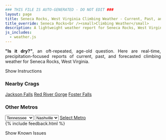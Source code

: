 ```yaml
---
### THIS FILE IS AUTO-GENERATED - DO NOT EDIT ###
layout: page
title: Seneca Rocks, West Virginia Climbing Weather - Current, Past, and Forecasted Report
title_override: Seneca Rocks<br /><small>Climbing Weather</small>
description: A lightweight weather report for Seneca Rocks, West Virginia. Optimized for slow internet connections.
js_includes:
  - weather.js
---
```


<section class="measure center lh-copy f5-ns f6 ph2 mv4" style="text-align: justify;">
<strong>"Is it dry?"</strong>, an oft-repeated, age-old question. Here are real-time,
precipitation-focused reports of current, past, and forecasted climbing weather for Seneca Rocks, West Virginia.
</section>

<p id="settings-toggle" class="mw5 b center tc hover-light-red black-70 pointer">Show Instructions</p>
<section id="settings" class="overflow-hidden" style="display:none;">
    <div class="mv2 ph2 center">
        <div class="fn f6 tc pv2">
            <p class="measure lh-copy center"><strong>Show/hide hourly forecasts</strong> by clicking the desired day.</p>
            <hr class="mw5 p0 mv2 o-60 b0 bt b--light-red light-red bg-light-red">
            <p class="measure lh-copy center"><strong>Current and Past conditions</strong> are measured by the nearest weather station. <strong>Forecast conditions</strong> are calculated and polled separately.</p>
            <hr class="mw5 p0 mv2 o-60 b0 bt b--light-red light-red bg-light-red">
            <p class="measure lh-copy center"><strong>Having issues?</strong> Try <a id="clear-cache" class="no-underline relative fancy-link light-red hover-light-red" href="#">clearing the local cache</a>.</p>
            <hr class="mw5 p0 mv2 o-60 b0 bt b--light-red light-red bg-light-red">
            <p class="measure lh-copy center">Weather data sourced from <a class="no-underline fancy-link relative light-red" target="_blank" href="https://www.weather.gov/documentation/services-web-api">weather.gov</a>.</p>
        </div>
    </div>
</section>
<section id="weather" data-crag="seneca-rocks-west-virginia" class="mv4-ns mv3 ph2 center"></section>
<section id="nearby" class="tc lh-copy">
  <h3>Nearby Crags</h3>
<a class="nowrap no-underline fancy-link relative light-red mh3" href="/crags/jackson-falls-illinois-weather.html">Jackson Falls</a>
<a class="nowrap no-underline fancy-link relative light-red mh3" href="/crags/red-river-gorge-kentucky-weather.html">Red River Gorge</a>
<a class="nowrap no-underline fancy-link relative light-red mh3" href="/crags/foster-falls-tennessee-weather.html">Foster Falls</a>
</section>
<section id="nearby" class="tc lh-copy">
  <h3>Other Metros</h3>
  <select class="ma1 bg-near-white pa2" id="stateSel">
    <option value="Texas">Texas</option>
    <option value="Washington">Washington</option>
    <option value="Colorado">Colorado</option>
    <option value="Tennessee" selected>Tennessee</option>
    <option value="Utah">Utah</option>
    <option value="California">California</option>
  </select>
  <select class="ma1 bg-near-white pa2" id="citySel">
    <option value="Nashville" selected>Nashville</option>
  </select>
  <a id="selectMetro" class="f6 link dim ph3 pv2 ma1 dib white bg-light-red" href="/crags/nashville-tennessee-weather.html">Select Metro</a>
  <script>
    var states = [];
    states["Texas"] = "Austin"
    states["Washington"] = "Seattle"
    states["Colorado"] = "Denver"
    states["Tennessee"] = "Nashville"
    states["Utah"] = "Salt Lake City"
    states["California"] = "San Francisco|Los Angeles"
  </script>
</section>
{% include feedback.html %}
<p id="issues-toggle" class="mw5 b center tc hover-light-red black-70 pointer">Show Known Issues</p>
<section id="issues" class="overflow-hidden tc f6">
</section>

<script>
  var weekly_LWX_14_57 = {"updated":"2021-01-30T08:35:23+00:00","units":"us","forecastGenerator":"BaselineForecastGenerator","generatedAt":"2021-01-30T08:54:52+00:00","updateTime":"2021-01-30T08:35:23+00:00","validTimes":"2021-01-30T02:00:00+00:00/P6DT23H","elevation":{"value":631.8504,"unitCode":"unit:m"},"periods":[{"number":1,"name":"Overnight","startTime":"2021-01-30T03:00:00-05:00","endTime":"2021-01-30T06:00:00-05:00","isDaytime":false,"temperature":12,"temperatureUnit":"F","temperatureTrend":null,"windSpeed":"6 mph","windDirection":"W","icon":"https://api.weather.gov/icons/land/night/sct?size=medium","shortForecast":"Partly Cloudy","detailedForecast":"Partly cloudy, with a low around 12. West wind around 6 mph."},{"number":2,"name":"Saturday","startTime":"2021-01-30T06:00:00-05:00","endTime":"2021-01-30T18:00:00-05:00","isDaytime":true,"temperature":39,"temperatureUnit":"F","temperatureTrend":null,"windSpeed":"5 mph","windDirection":"N","icon":"https://api.weather.gov/icons/land/day/sct?size=medium","shortForecast":"Mostly Sunny","detailedForecast":"Mostly sunny, with a high near 39. North wind around 5 mph."},{"number":3,"name":"Saturday Night","startTime":"2021-01-30T18:00:00-05:00","endTime":"2021-01-31T06:00:00-05:00","isDaytime":false,"temperature":26,"temperatureUnit":"F","temperatureTrend":null,"windSpeed":"6 mph","windDirection":"E","icon":"https://api.weather.gov/icons/land/night/snow,50/snow,90?size=medium","shortForecast":"Snow","detailedForecast":"Snow after 9pm. Cloudy, with a low around 26. East wind around 6 mph. Chance of precipitation is 90%. New snow accumulation of 1 to 3 inches possible."},{"number":4,"name":"Sunday","startTime":"2021-01-31T06:00:00-05:00","endTime":"2021-01-31T18:00:00-05:00","isDaytime":true,"temperature":28,"temperatureUnit":"F","temperatureTrend":null,"windSpeed":"5 to 8 mph","windDirection":"SE","icon":"https://api.weather.gov/icons/land/day/snow,90/snow_fzra,70?size=medium","shortForecast":"Snow","detailedForecast":"Snow before 2pm, then snow likely and freezing rain likely. Cloudy, with a high near 28. Southeast wind 5 to 8 mph, with gusts as high as 18 mph. Chance of precipitation is 90%. New snow accumulation of 3 to 5 inches possible. Little or no ice accumulation expected."},{"number":5,"name":"Sunday Night","startTime":"2021-01-31T18:00:00-05:00","endTime":"2021-02-01T06:00:00-05:00","isDaytime":false,"temperature":25,"temperatureUnit":"F","temperatureTrend":null,"windSpeed":"6 mph","windDirection":"E","icon":"https://api.weather.gov/icons/land/night/snow_fzra,70/snow_fzra,80?size=medium","shortForecast":"Light Snow","detailedForecast":"Snow likely and freezing rain likely before 7pm, then freezing rain likely and a chance of snow between 7pm and 11pm, then snow and freezing rain likely. Mostly cloudy, with a low around 25. East wind around 6 mph. Chance of precipitation is 80%. New snow accumulation of around one inch possible. Little or no ice accumulation expected."},{"number":6,"name":"Monday","startTime":"2021-02-01T06:00:00-05:00","endTime":"2021-02-01T18:00:00-05:00","isDaytime":true,"temperature":29,"temperatureUnit":"F","temperatureTrend":null,"windSpeed":"7 mph","windDirection":"NE","icon":"https://api.weather.gov/icons/land/day/snow,80/snow,70?size=medium","shortForecast":"Light Snow","detailedForecast":"Snow. Mostly cloudy, with a high near 29. Chance of precipitation is 80%. New snow accumulation of 1 to 2 inches possible."},{"number":7,"name":"Monday Night","startTime":"2021-02-01T18:00:00-05:00","endTime":"2021-02-02T06:00:00-05:00","isDaytime":false,"temperature":24,"temperatureUnit":"F","temperatureTrend":null,"windSpeed":"6 to 9 mph","windDirection":"N","icon":"https://api.weather.gov/icons/land/night/snow,70/snow,50?size=medium","shortForecast":"Light Snow Likely","detailedForecast":"Snow likely. Mostly cloudy, with a low around 24. Chance of precipitation is 70%. New snow accumulation of less than one inch possible."},{"number":8,"name":"Tuesday","startTime":"2021-02-02T06:00:00-05:00","endTime":"2021-02-02T18:00:00-05:00","isDaytime":true,"temperature":31,"temperatureUnit":"F","temperatureTrend":null,"windSpeed":"8 to 14 mph","windDirection":"NW","icon":"https://api.weather.gov/icons/land/day/snow,50/snow?size=medium","shortForecast":"Chance Light Snow then Slight Chance Snow Showers","detailedForecast":"A chance of snow before 7am, then a slight chance of snow showers. Mostly sunny, with a high near 31. Chance of precipitation is 50%. Little or no snow accumulation expected."},{"number":9,"name":"Tuesday Night","startTime":"2021-02-02T18:00:00-05:00","endTime":"2021-02-03T06:00:00-05:00","isDaytime":false,"temperature":18,"temperatureUnit":"F","temperatureTrend":null,"windSpeed":"14 mph","windDirection":"NW","icon":"https://api.weather.gov/icons/land/night/snow/sct?size=medium","shortForecast":"Slight Chance Snow Showers then Partly Cloudy","detailedForecast":"A slight chance of snow showers before 7pm. Partly cloudy, with a low around 18."},{"number":10,"name":"Wednesday","startTime":"2021-02-03T06:00:00-05:00","endTime":"2021-02-03T18:00:00-05:00","isDaytime":true,"temperature":35,"temperatureUnit":"F","temperatureTrend":null,"windSpeed":"9 to 13 mph","windDirection":"NW","icon":"https://api.weather.gov/icons/land/day/few?size=medium","shortForecast":"Sunny","detailedForecast":"Sunny, with a high near 35."},{"number":11,"name":"Wednesday Night","startTime":"2021-02-03T18:00:00-05:00","endTime":"2021-02-04T06:00:00-05:00","isDaytime":false,"temperature":21,"temperatureUnit":"F","temperatureTrend":null,"windSpeed":"9 mph","windDirection":"W","icon":"https://api.weather.gov/icons/land/night/sct?size=medium","shortForecast":"Partly Cloudy","detailedForecast":"Partly cloudy, with a low around 21."},{"number":12,"name":"Thursday","startTime":"2021-02-04T06:00:00-05:00","endTime":"2021-02-04T18:00:00-05:00","isDaytime":true,"temperature":45,"temperatureUnit":"F","temperatureTrend":null,"windSpeed":"9 mph","windDirection":"SW","icon":"https://api.weather.gov/icons/land/day/bkn?size=medium","shortForecast":"Mostly Cloudy","detailedForecast":"Mostly cloudy, with a high near 45."},{"number":13,"name":"Thursday Night","startTime":"2021-02-04T18:00:00-05:00","endTime":"2021-02-05T06:00:00-05:00","isDaytime":false,"temperature":35,"temperatureUnit":"F","temperatureTrend":null,"windSpeed":"9 to 15 mph","windDirection":"SW","icon":"https://api.weather.gov/icons/land/night/snow,30?size=medium","shortForecast":"Chance Rain And Snow","detailedForecast":"A chance of rain between 7pm and 11pm, then a chance of rain and snow. Mostly cloudy, with a low around 35. Chance of precipitation is 30%."},{"number":14,"name":"Friday","startTime":"2021-02-05T06:00:00-05:00","endTime":"2021-02-05T18:00:00-05:00","isDaytime":true,"temperature":46,"temperatureUnit":"F","temperatureTrend":null,"windSpeed":"15 mph","windDirection":"SW","icon":"https://api.weather.gov/icons/land/day/snow,40?size=medium","shortForecast":"Chance Rain And Snow","detailedForecast":"A chance of rain and snow. Mostly cloudy, with a high near 46. Chance of precipitation is 40%."}]}
  var hourly_LWX_14_57 = {"@context":["https://geojson.org/geojson-ld/geojson-context.jsonld",{"@version":"1.1","wx":"https://api.weather.gov/ontology#","geo":"http://www.opengis.net/ont/geosparql#","unit":"http://codes.wmo.int/common/unit/","@vocab":"https://api.weather.gov/ontology#"}],"type":"Feature","geometry":{"type":"Polygon","coordinates":[[[-79.3972496,38.8393141],[-79.40051389999999,38.8173131],[-79.37227449999999,38.8147678],[-79.36900429999999,38.8367685],[-79.3972496,38.8393141]]]},"properties":{"updated":"2021-01-30T08:35:23+00:00","units":"us","forecastGenerator":"HourlyForecastGenerator","generatedAt":"2021-01-30T08:54:53+00:00","updateTime":"2021-01-30T08:35:23+00:00","validTimes":"2021-01-30T02:00:00+00:00/P6DT23H","elevation":{"value":631.8504,"unitCode":"unit:m"},"periods":[{"number":1,"name":"","startTime":"2021-01-30T03:00:00-05:00","endTime":"2021-01-30T04:00:00-05:00","isDaytime":false,"temperature":14,"temperatureUnit":"F","temperatureTrend":null,"windSpeed":"6 mph","windDirection":"W","icon":"https://api.weather.gov/icons/land/night/few?size=small","shortForecast":"Mostly Clear","detailedForecast":""},{"number":2,"name":"","startTime":"2021-01-30T04:00:00-05:00","endTime":"2021-01-30T05:00:00-05:00","isDaytime":false,"temperature":14,"temperatureUnit":"F","temperatureTrend":null,"windSpeed":"6 mph","windDirection":"W","icon":"https://api.weather.gov/icons/land/night/few?size=small","shortForecast":"Mostly Clear","detailedForecast":""},{"number":3,"name":"","startTime":"2021-01-30T05:00:00-05:00","endTime":"2021-01-30T06:00:00-05:00","isDaytime":false,"temperature":14,"temperatureUnit":"F","temperatureTrend":null,"windSpeed":"5 mph","windDirection":"W","icon":"https://api.weather.gov/icons/land/night/sct?size=small","shortForecast":"Partly Cloudy","detailedForecast":""},{"number":4,"name":"","startTime":"2021-01-30T06:00:00-05:00","endTime":"2021-01-30T07:00:00-05:00","isDaytime":true,"temperature":14,"temperatureUnit":"F","temperatureTrend":null,"windSpeed":"5 mph","windDirection":"W","icon":"https://api.weather.gov/icons/land/day/sct?size=small","shortForecast":"Mostly Sunny","detailedForecast":""},{"number":5,"name":"","startTime":"2021-01-30T07:00:00-05:00","endTime":"2021-01-30T08:00:00-05:00","isDaytime":true,"temperature":14,"temperatureUnit":"F","temperatureTrend":null,"windSpeed":"3 mph","windDirection":"W","icon":"https://api.weather.gov/icons/land/day/sct?size=small","shortForecast":"Mostly Sunny","detailedForecast":""},{"number":6,"name":"","startTime":"2021-01-30T08:00:00-05:00","endTime":"2021-01-30T09:00:00-05:00","isDaytime":true,"temperature":15,"temperatureUnit":"F","temperatureTrend":null,"windSpeed":"3 mph","windDirection":"W","icon":"https://api.weather.gov/icons/land/day/sct?size=small","shortForecast":"Mostly Sunny","detailedForecast":""},{"number":7,"name":"","startTime":"2021-01-30T09:00:00-05:00","endTime":"2021-01-30T10:00:00-05:00","isDaytime":true,"temperature":20,"temperatureUnit":"F","temperatureTrend":null,"windSpeed":"2 mph","windDirection":"NW","icon":"https://api.weather.gov/icons/land/day/sct?size=small","shortForecast":"Mostly Sunny","detailedForecast":""},{"number":8,"name":"","startTime":"2021-01-30T10:00:00-05:00","endTime":"2021-01-30T11:00:00-05:00","isDaytime":true,"temperature":24,"temperatureUnit":"F","temperatureTrend":null,"windSpeed":"2 mph","windDirection":"NW","icon":"https://api.weather.gov/icons/land/day/sct?size=small","shortForecast":"Mostly Sunny","detailedForecast":""},{"number":9,"name":"","startTime":"2021-01-30T11:00:00-05:00","endTime":"2021-01-30T12:00:00-05:00","isDaytime":true,"temperature":28,"temperatureUnit":"F","temperatureTrend":null,"windSpeed":"2 mph","windDirection":"N","icon":"https://api.weather.gov/icons/land/day/sct?size=small","shortForecast":"Mostly Sunny","detailedForecast":""},{"number":10,"name":"","startTime":"2021-01-30T12:00:00-05:00","endTime":"2021-01-30T13:00:00-05:00","isDaytime":true,"temperature":31,"temperatureUnit":"F","temperatureTrend":null,"windSpeed":"3 mph","windDirection":"E","icon":"https://api.weather.gov/icons/land/day/sct?size=small","shortForecast":"Mostly Sunny","detailedForecast":""},{"number":11,"name":"","startTime":"2021-01-30T13:00:00-05:00","endTime":"2021-01-30T14:00:00-05:00","isDaytime":true,"temperature":34,"temperatureUnit":"F","temperatureTrend":null,"windSpeed":"3 mph","windDirection":"E","icon":"https://api.weather.gov/icons/land/day/sct?size=small","shortForecast":"Mostly Sunny","detailedForecast":""},{"number":12,"name":"","startTime":"2021-01-30T14:00:00-05:00","endTime":"2021-01-30T15:00:00-05:00","isDaytime":true,"temperature":36,"temperatureUnit":"F","temperatureTrend":null,"windSpeed":"3 mph","windDirection":"E","icon":"https://api.weather.gov/icons/land/day/bkn?size=small","shortForecast":"Partly Sunny","detailedForecast":""},{"number":13,"name":"","startTime":"2021-01-30T15:00:00-05:00","endTime":"2021-01-30T16:00:00-05:00","isDaytime":true,"temperature":37,"temperatureUnit":"F","temperatureTrend":null,"windSpeed":"5 mph","windDirection":"E","icon":"https://api.weather.gov/icons/land/day/bkn?size=small","shortForecast":"Partly Sunny","detailedForecast":""},{"number":14,"name":"","startTime":"2021-01-30T16:00:00-05:00","endTime":"2021-01-30T17:00:00-05:00","isDaytime":true,"temperature":36,"temperatureUnit":"F","temperatureTrend":null,"windSpeed":"5 mph","windDirection":"E","icon":"https://api.weather.gov/icons/land/day/bkn?size=small","shortForecast":"Partly Sunny","detailedForecast":""},{"number":15,"name":"","startTime":"2021-01-30T17:00:00-05:00","endTime":"2021-01-30T18:00:00-05:00","isDaytime":true,"temperature":34,"temperatureUnit":"F","temperatureTrend":null,"windSpeed":"5 mph","windDirection":"E","icon":"https://api.weather.gov/icons/land/day/bkn?size=small","shortForecast":"Partly Sunny","detailedForecast":""},{"number":16,"name":"","startTime":"2021-01-30T18:00:00-05:00","endTime":"2021-01-30T19:00:00-05:00","isDaytime":false,"temperature":31,"temperatureUnit":"F","temperatureTrend":null,"windSpeed":"3 mph","windDirection":"E","icon":"https://api.weather.gov/icons/land/night/bkn?size=small","shortForecast":"Mostly Cloudy","detailedForecast":""},{"number":17,"name":"","startTime":"2021-01-30T19:00:00-05:00","endTime":"2021-01-30T20:00:00-05:00","isDaytime":false,"temperature":29,"temperatureUnit":"F","temperatureTrend":null,"windSpeed":"3 mph","windDirection":"E","icon":"https://api.weather.gov/icons/land/night/bkn?size=small","shortForecast":"Mostly Cloudy","detailedForecast":""},{"number":18,"name":"","startTime":"2021-01-30T20:00:00-05:00","endTime":"2021-01-30T21:00:00-05:00","isDaytime":false,"temperature":29,"temperatureUnit":"F","temperatureTrend":null,"windSpeed":"3 mph","windDirection":"E","icon":"https://api.weather.gov/icons/land/night/bkn?size=small","shortForecast":"Mostly Cloudy","detailedForecast":""},{"number":19,"name":"","startTime":"2021-01-30T21:00:00-05:00","endTime":"2021-01-30T22:00:00-05:00","isDaytime":false,"temperature":28,"temperatureUnit":"F","temperatureTrend":null,"windSpeed":"3 mph","windDirection":"SE","icon":"https://api.weather.gov/icons/land/night/snow?size=small","shortForecast":"Chance Light Snow","detailedForecast":""},{"number":20,"name":"","startTime":"2021-01-30T22:00:00-05:00","endTime":"2021-01-30T23:00:00-05:00","isDaytime":false,"temperature":28,"temperatureUnit":"F","temperatureTrend":null,"windSpeed":"3 mph","windDirection":"SE","icon":"https://api.weather.gov/icons/land/night/snow?size=small","shortForecast":"Chance Light Snow","detailedForecast":""},{"number":21,"name":"","startTime":"2021-01-30T23:00:00-05:00","endTime":"2021-01-31T00:00:00-05:00","isDaytime":false,"temperature":28,"temperatureUnit":"F","temperatureTrend":null,"windSpeed":"3 mph","windDirection":"SE","icon":"https://api.weather.gov/icons/land/night/snow?size=small","shortForecast":"Chance Light Snow","detailedForecast":""},{"number":22,"name":"","startTime":"2021-01-31T00:00:00-05:00","endTime":"2021-01-31T01:00:00-05:00","isDaytime":false,"temperature":28,"temperatureUnit":"F","temperatureTrend":null,"windSpeed":"3 mph","windDirection":"SE","icon":"https://api.weather.gov/icons/land/night/snow?size=small","shortForecast":"Light Snow Likely","detailedForecast":""},{"number":23,"name":"","startTime":"2021-01-31T01:00:00-05:00","endTime":"2021-01-31T02:00:00-05:00","isDaytime":false,"temperature":28,"temperatureUnit":"F","temperatureTrend":null,"windSpeed":"3 mph","windDirection":"SE","icon":"https://api.weather.gov/icons/land/night/snow?size=small","shortForecast":"Snow Likely","detailedForecast":""},{"number":24,"name":"","startTime":"2021-01-31T02:00:00-05:00","endTime":"2021-01-31T03:00:00-05:00","isDaytime":false,"temperature":27,"temperatureUnit":"F","temperatureTrend":null,"windSpeed":"5 mph","windDirection":"SE","icon":"https://api.weather.gov/icons/land/night/snow?size=small","shortForecast":"Snow","detailedForecast":""},{"number":25,"name":"","startTime":"2021-01-31T03:00:00-05:00","endTime":"2021-01-31T04:00:00-05:00","isDaytime":false,"temperature":27,"temperatureUnit":"F","temperatureTrend":null,"windSpeed":"5 mph","windDirection":"SE","icon":"https://api.weather.gov/icons/land/night/snow?size=small","shortForecast":"Snow","detailedForecast":""},{"number":26,"name":"","startTime":"2021-01-31T04:00:00-05:00","endTime":"2021-01-31T05:00:00-05:00","isDaytime":false,"temperature":26,"temperatureUnit":"F","temperatureTrend":null,"windSpeed":"6 mph","windDirection":"SE","icon":"https://api.weather.gov/icons/land/night/snow?size=small","shortForecast":"Snow","detailedForecast":""},{"number":27,"name":"","startTime":"2021-01-31T05:00:00-05:00","endTime":"2021-01-31T06:00:00-05:00","isDaytime":false,"temperature":26,"temperatureUnit":"F","temperatureTrend":null,"windSpeed":"6 mph","windDirection":"SE","icon":"https://api.weather.gov/icons/land/night/snow?size=small","shortForecast":"Snow","detailedForecast":""},{"number":28,"name":"","startTime":"2021-01-31T06:00:00-05:00","endTime":"2021-01-31T07:00:00-05:00","isDaytime":true,"temperature":27,"temperatureUnit":"F","temperatureTrend":null,"windSpeed":"5 mph","windDirection":"SE","icon":"https://api.weather.gov/icons/land/day/snow?size=small","shortForecast":"Snow","detailedForecast":""},{"number":29,"name":"","startTime":"2021-01-31T07:00:00-05:00","endTime":"2021-01-31T08:00:00-05:00","isDaytime":true,"temperature":27,"temperatureUnit":"F","temperatureTrend":null,"windSpeed":"5 mph","windDirection":"SE","icon":"https://api.weather.gov/icons/land/day/snow?size=small","shortForecast":"Snow","detailedForecast":""},{"number":30,"name":"","startTime":"2021-01-31T08:00:00-05:00","endTime":"2021-01-31T09:00:00-05:00","isDaytime":true,"temperature":27,"temperatureUnit":"F","temperatureTrend":null,"windSpeed":"6 mph","windDirection":"SE","icon":"https://api.weather.gov/icons/land/day/snow?size=small","shortForecast":"Snow","detailedForecast":""},{"number":31,"name":"","startTime":"2021-01-31T09:00:00-05:00","endTime":"2021-01-31T10:00:00-05:00","isDaytime":true,"temperature":27,"temperatureUnit":"F","temperatureTrend":null,"windSpeed":"6 mph","windDirection":"SE","icon":"https://api.weather.gov/icons/land/day/snow?size=small","shortForecast":"Snow","detailedForecast":""},{"number":32,"name":"","startTime":"2021-01-31T10:00:00-05:00","endTime":"2021-01-31T11:00:00-05:00","isDaytime":true,"temperature":27,"temperatureUnit":"F","temperatureTrend":null,"windSpeed":"7 mph","windDirection":"SE","icon":"https://api.weather.gov/icons/land/day/snow?size=small","shortForecast":"Snow","detailedForecast":""},{"number":33,"name":"","startTime":"2021-01-31T11:00:00-05:00","endTime":"2021-01-31T12:00:00-05:00","isDaytime":true,"temperature":27,"temperatureUnit":"F","temperatureTrend":null,"windSpeed":"7 mph","windDirection":"SE","icon":"https://api.weather.gov/icons/land/day/snow?size=small","shortForecast":"Snow","detailedForecast":""},{"number":34,"name":"","startTime":"2021-01-31T12:00:00-05:00","endTime":"2021-01-31T13:00:00-05:00","isDaytime":true,"temperature":28,"temperatureUnit":"F","temperatureTrend":null,"windSpeed":"8 mph","windDirection":"SE","icon":"https://api.weather.gov/icons/land/day/snow?size=small","shortForecast":"Snow Likely","detailedForecast":""},{"number":35,"name":"","startTime":"2021-01-31T13:00:00-05:00","endTime":"2021-01-31T14:00:00-05:00","isDaytime":true,"temperature":28,"temperatureUnit":"F","temperatureTrend":null,"windSpeed":"8 mph","windDirection":"SE","icon":"https://api.weather.gov/icons/land/day/snow?size=small","shortForecast":"Light Snow Likely","detailedForecast":""},{"number":36,"name":"","startTime":"2021-01-31T14:00:00-05:00","endTime":"2021-01-31T15:00:00-05:00","isDaytime":true,"temperature":28,"temperatureUnit":"F","temperatureTrend":null,"windSpeed":"8 mph","windDirection":"SE","icon":"https://api.weather.gov/icons/land/day/snow_fzra?size=small","shortForecast":"Light Snow Likely","detailedForecast":""},{"number":37,"name":"","startTime":"2021-01-31T15:00:00-05:00","endTime":"2021-01-31T16:00:00-05:00","isDaytime":true,"temperature":28,"temperatureUnit":"F","temperatureTrend":null,"windSpeed":"7 mph","windDirection":"SE","icon":"https://api.weather.gov/icons/land/day/snow_fzra?size=small","shortForecast":"Light Snow Likely","detailedForecast":""},{"number":38,"name":"","startTime":"2021-01-31T16:00:00-05:00","endTime":"2021-01-31T17:00:00-05:00","isDaytime":true,"temperature":28,"temperatureUnit":"F","temperatureTrend":null,"windSpeed":"7 mph","windDirection":"SE","icon":"https://api.weather.gov/icons/land/day/snow_fzra?size=small","shortForecast":"Light Snow Likely","detailedForecast":""},{"number":39,"name":"","startTime":"2021-01-31T17:00:00-05:00","endTime":"2021-01-31T18:00:00-05:00","isDaytime":true,"temperature":28,"temperatureUnit":"F","temperatureTrend":null,"windSpeed":"7 mph","windDirection":"SE","icon":"https://api.weather.gov/icons/land/day/snow_fzra?size=small","shortForecast":"Light Snow Likely","detailedForecast":""},{"number":40,"name":"","startTime":"2021-01-31T18:00:00-05:00","endTime":"2021-01-31T19:00:00-05:00","isDaytime":false,"temperature":27,"temperatureUnit":"F","temperatureTrend":null,"windSpeed":"6 mph","windDirection":"E","icon":"https://api.weather.gov/icons/land/night/snow_fzra?size=small","shortForecast":"Light Snow Likely","detailedForecast":""},{"number":41,"name":"","startTime":"2021-01-31T19:00:00-05:00","endTime":"2021-01-31T20:00:00-05:00","isDaytime":false,"temperature":27,"temperatureUnit":"F","temperatureTrend":null,"windSpeed":"6 mph","windDirection":"E","icon":"https://api.weather.gov/icons/land/night/snow_fzra?size=small","shortForecast":"Freezing Rain Likely","detailedForecast":""},{"number":42,"name":"","startTime":"2021-01-31T20:00:00-05:00","endTime":"2021-01-31T21:00:00-05:00","isDaytime":false,"temperature":27,"temperatureUnit":"F","temperatureTrend":null,"windSpeed":"6 mph","windDirection":"E","icon":"https://api.weather.gov/icons/land/night/snow_fzra?size=small","shortForecast":"Freezing Rain Likely","detailedForecast":""},{"number":43,"name":"","startTime":"2021-01-31T21:00:00-05:00","endTime":"2021-01-31T22:00:00-05:00","isDaytime":false,"temperature":26,"temperatureUnit":"F","temperatureTrend":null,"windSpeed":"5 mph","windDirection":"E","icon":"https://api.weather.gov/icons/land/night/snow_fzra?size=small","shortForecast":"Freezing Rain Likely","detailedForecast":""},{"number":44,"name":"","startTime":"2021-01-31T22:00:00-05:00","endTime":"2021-01-31T23:00:00-05:00","isDaytime":false,"temperature":26,"temperatureUnit":"F","temperatureTrend":null,"windSpeed":"5 mph","windDirection":"E","icon":"https://api.weather.gov/icons/land/night/snow_fzra?size=small","shortForecast":"Freezing Rain Likely","detailedForecast":""},{"number":45,"name":"","startTime":"2021-01-31T23:00:00-05:00","endTime":"2021-02-01T00:00:00-05:00","isDaytime":false,"temperature":26,"temperatureUnit":"F","temperatureTrend":null,"windSpeed":"5 mph","windDirection":"E","icon":"https://api.weather.gov/icons/land/night/snow_fzra?size=small","shortForecast":"Light Snow Likely","detailedForecast":""},{"number":46,"name":"","startTime":"2021-02-01T00:00:00-05:00","endTime":"2021-02-01T01:00:00-05:00","isDaytime":false,"temperature":25,"temperatureUnit":"F","temperatureTrend":null,"windSpeed":"5 mph","windDirection":"E","icon":"https://api.weather.gov/icons/land/night/snow_fzra?size=small","shortForecast":"Light Snow Likely","detailedForecast":""},{"number":47,"name":"","startTime":"2021-02-01T01:00:00-05:00","endTime":"2021-02-01T02:00:00-05:00","isDaytime":false,"temperature":25,"temperatureUnit":"F","temperatureTrend":null,"windSpeed":"5 mph","windDirection":"E","icon":"https://api.weather.gov/icons/land/night/snow_fzra?size=small","shortForecast":"Light Snow","detailedForecast":""},{"number":48,"name":"","startTime":"2021-02-01T02:00:00-05:00","endTime":"2021-02-01T03:00:00-05:00","isDaytime":false,"temperature":25,"temperatureUnit":"F","temperatureTrend":null,"windSpeed":"5 mph","windDirection":"E","icon":"https://api.weather.gov/icons/land/night/snow_fzra?size=small","shortForecast":"Light Snow","detailedForecast":""},{"number":49,"name":"","startTime":"2021-02-01T03:00:00-05:00","endTime":"2021-02-01T04:00:00-05:00","isDaytime":false,"temperature":25,"temperatureUnit":"F","temperatureTrend":null,"windSpeed":"5 mph","windDirection":"NE","icon":"https://api.weather.gov/icons/land/night/snow_fzra?size=small","shortForecast":"Light Snow","detailedForecast":""},{"number":50,"name":"","startTime":"2021-02-01T04:00:00-05:00","endTime":"2021-02-01T05:00:00-05:00","isDaytime":false,"temperature":25,"temperatureUnit":"F","temperatureTrend":null,"windSpeed":"5 mph","windDirection":"NE","icon":"https://api.weather.gov/icons/land/night/snow?size=small","shortForecast":"Light Snow","detailedForecast":""},{"number":51,"name":"","startTime":"2021-02-01T05:00:00-05:00","endTime":"2021-02-01T06:00:00-05:00","isDaytime":false,"temperature":25,"temperatureUnit":"F","temperatureTrend":null,"windSpeed":"5 mph","windDirection":"NE","icon":"https://api.weather.gov/icons/land/night/snow?size=small","shortForecast":"Light Snow","detailedForecast":""},{"number":52,"name":"","startTime":"2021-02-01T06:00:00-05:00","endTime":"2021-02-01T07:00:00-05:00","isDaytime":true,"temperature":25,"temperatureUnit":"F","temperatureTrend":null,"windSpeed":"5 mph","windDirection":"NE","icon":"https://api.weather.gov/icons/land/day/snow?size=small","shortForecast":"Light Snow","detailedForecast":""},{"number":53,"name":"","startTime":"2021-02-01T07:00:00-05:00","endTime":"2021-02-01T08:00:00-05:00","isDaytime":true,"temperature":25,"temperatureUnit":"F","temperatureTrend":null,"windSpeed":"5 mph","windDirection":"NE","icon":"https://api.weather.gov/icons/land/day/snow?size=small","shortForecast":"Light Snow Likely","detailedForecast":""},{"number":54,"name":"","startTime":"2021-02-01T08:00:00-05:00","endTime":"2021-02-01T09:00:00-05:00","isDaytime":true,"temperature":26,"temperatureUnit":"F","temperatureTrend":null,"windSpeed":"5 mph","windDirection":"NE","icon":"https://api.weather.gov/icons/land/day/snow?size=small","shortForecast":"Light Snow Likely","detailedForecast":""},{"number":55,"name":"","startTime":"2021-02-01T09:00:00-05:00","endTime":"2021-02-01T10:00:00-05:00","isDaytime":true,"temperature":26,"temperatureUnit":"F","temperatureTrend":null,"windSpeed":"6 mph","windDirection":"NE","icon":"https://api.weather.gov/icons/land/day/snow?size=small","shortForecast":"Light Snow Likely","detailedForecast":""},{"number":56,"name":"","startTime":"2021-02-01T10:00:00-05:00","endTime":"2021-02-01T11:00:00-05:00","isDaytime":true,"temperature":27,"temperatureUnit":"F","temperatureTrend":null,"windSpeed":"6 mph","windDirection":"NE","icon":"https://api.weather.gov/icons/land/day/snow?size=small","shortForecast":"Light Snow Likely","detailedForecast":""},{"number":57,"name":"","startTime":"2021-02-01T11:00:00-05:00","endTime":"2021-02-01T12:00:00-05:00","isDaytime":true,"temperature":28,"temperatureUnit":"F","temperatureTrend":null,"windSpeed":"6 mph","windDirection":"NE","icon":"https://api.weather.gov/icons/land/day/snow?size=small","shortForecast":"Light Snow Likely","detailedForecast":""},{"number":58,"name":"","startTime":"2021-02-01T12:00:00-05:00","endTime":"2021-02-01T13:00:00-05:00","isDaytime":true,"temperature":28,"temperatureUnit":"F","temperatureTrend":null,"windSpeed":"7 mph","windDirection":"NE","icon":"https://api.weather.gov/icons/land/day/snow?size=small","shortForecast":"Light Snow Likely","detailedForecast":""},{"number":59,"name":"","startTime":"2021-02-01T13:00:00-05:00","endTime":"2021-02-01T14:00:00-05:00","isDaytime":true,"temperature":29,"temperatureUnit":"F","temperatureTrend":null,"windSpeed":"7 mph","windDirection":"NE","icon":"https://api.weather.gov/icons/land/day/snow?size=small","shortForecast":"Light Snow Likely","detailedForecast":""},{"number":60,"name":"","startTime":"2021-02-01T14:00:00-05:00","endTime":"2021-02-01T15:00:00-05:00","isDaytime":true,"temperature":29,"temperatureUnit":"F","temperatureTrend":null,"windSpeed":"7 mph","windDirection":"NE","icon":"https://api.weather.gov/icons/land/day/snow?size=small","shortForecast":"Light Snow Likely","detailedForecast":""},{"number":61,"name":"","startTime":"2021-02-01T15:00:00-05:00","endTime":"2021-02-01T16:00:00-05:00","isDaytime":true,"temperature":29,"temperatureUnit":"F","temperatureTrend":null,"windSpeed":"7 mph","windDirection":"N","icon":"https://api.weather.gov/icons/land/day/snow?size=small","shortForecast":"Light Snow Likely","detailedForecast":""},{"number":62,"name":"","startTime":"2021-02-01T16:00:00-05:00","endTime":"2021-02-01T17:00:00-05:00","isDaytime":true,"temperature":29,"temperatureUnit":"F","temperatureTrend":null,"windSpeed":"7 mph","windDirection":"N","icon":"https://api.weather.gov/icons/land/day/snow?size=small","shortForecast":"Light Snow Likely","detailedForecast":""},{"number":63,"name":"","startTime":"2021-02-01T17:00:00-05:00","endTime":"2021-02-01T18:00:00-05:00","isDaytime":true,"temperature":29,"temperatureUnit":"F","temperatureTrend":null,"windSpeed":"7 mph","windDirection":"N","icon":"https://api.weather.gov/icons/land/day/snow?size=small","shortForecast":"Light Snow Likely","detailedForecast":""},{"number":64,"name":"","startTime":"2021-02-01T18:00:00-05:00","endTime":"2021-02-01T19:00:00-05:00","isDaytime":false,"temperature":28,"temperatureUnit":"F","temperatureTrend":null,"windSpeed":"6 mph","windDirection":"N","icon":"https://api.weather.gov/icons/land/night/snow?size=small","shortForecast":"Light Snow Likely","detailedForecast":""},{"number":65,"name":"","startTime":"2021-02-01T19:00:00-05:00","endTime":"2021-02-01T20:00:00-05:00","isDaytime":false,"temperature":28,"temperatureUnit":"F","temperatureTrend":null,"windSpeed":"6 mph","windDirection":"N","icon":"https://api.weather.gov/icons/land/night/snow?size=small","shortForecast":"Chance Light Snow","detailedForecast":""},{"number":66,"name":"","startTime":"2021-02-01T20:00:00-05:00","endTime":"2021-02-01T21:00:00-05:00","isDaytime":false,"temperature":28,"temperatureUnit":"F","temperatureTrend":null,"windSpeed":"6 mph","windDirection":"N","icon":"https://api.weather.gov/icons/land/night/snow?size=small","shortForecast":"Chance Light Snow","detailedForecast":""},{"number":67,"name":"","startTime":"2021-02-01T21:00:00-05:00","endTime":"2021-02-01T22:00:00-05:00","isDaytime":false,"temperature":27,"temperatureUnit":"F","temperatureTrend":null,"windSpeed":"7 mph","windDirection":"N","icon":"https://api.weather.gov/icons/land/night/snow?size=small","shortForecast":"Chance Light Snow","detailedForecast":""},{"number":68,"name":"","startTime":"2021-02-01T22:00:00-05:00","endTime":"2021-02-01T23:00:00-05:00","isDaytime":false,"temperature":27,"temperatureUnit":"F","temperatureTrend":null,"windSpeed":"7 mph","windDirection":"N","icon":"https://api.weather.gov/icons/land/night/snow?size=small","shortForecast":"Chance Light Snow","detailedForecast":""},{"number":69,"name":"","startTime":"2021-02-01T23:00:00-05:00","endTime":"2021-02-02T00:00:00-05:00","isDaytime":false,"temperature":27,"temperatureUnit":"F","temperatureTrend":null,"windSpeed":"7 mph","windDirection":"N","icon":"https://api.weather.gov/icons/land/night/snow?size=small","shortForecast":"Chance Light Snow","detailedForecast":""},{"number":70,"name":"","startTime":"2021-02-02T00:00:00-05:00","endTime":"2021-02-02T01:00:00-05:00","isDaytime":false,"temperature":27,"temperatureUnit":"F","temperatureTrend":null,"windSpeed":"8 mph","windDirection":"NW","icon":"https://api.weather.gov/icons/land/night/snow?size=small","shortForecast":"Chance Light Snow","detailedForecast":""},{"number":71,"name":"","startTime":"2021-02-02T01:00:00-05:00","endTime":"2021-02-02T02:00:00-05:00","isDaytime":false,"temperature":27,"temperatureUnit":"F","temperatureTrend":null,"windSpeed":"8 mph","windDirection":"NW","icon":"https://api.weather.gov/icons/land/night/snow?size=small","shortForecast":"Chance Light Snow","detailedForecast":""},{"number":72,"name":"","startTime":"2021-02-02T02:00:00-05:00","endTime":"2021-02-02T03:00:00-05:00","isDaytime":false,"temperature":26,"temperatureUnit":"F","temperatureTrend":null,"windSpeed":"8 mph","windDirection":"NW","icon":"https://api.weather.gov/icons/land/night/snow?size=small","shortForecast":"Chance Light Snow","detailedForecast":""},{"number":73,"name":"","startTime":"2021-02-02T03:00:00-05:00","endTime":"2021-02-02T04:00:00-05:00","isDaytime":false,"temperature":26,"temperatureUnit":"F","temperatureTrend":null,"windSpeed":"9 mph","windDirection":"NW","icon":"https://api.weather.gov/icons/land/night/snow?size=small","shortForecast":"Chance Light Snow","detailedForecast":""},{"number":74,"name":"","startTime":"2021-02-02T04:00:00-05:00","endTime":"2021-02-02T05:00:00-05:00","isDaytime":false,"temperature":25,"temperatureUnit":"F","temperatureTrend":null,"windSpeed":"9 mph","windDirection":"NW","icon":"https://api.weather.gov/icons/land/night/snow?size=small","shortForecast":"Chance Light Snow","detailedForecast":""},{"number":75,"name":"","startTime":"2021-02-02T05:00:00-05:00","endTime":"2021-02-02T06:00:00-05:00","isDaytime":false,"temperature":25,"temperatureUnit":"F","temperatureTrend":null,"windSpeed":"9 mph","windDirection":"NW","icon":"https://api.weather.gov/icons/land/night/snow?size=small","shortForecast":"Chance Light Snow","detailedForecast":""},{"number":76,"name":"","startTime":"2021-02-02T06:00:00-05:00","endTime":"2021-02-02T07:00:00-05:00","isDaytime":true,"temperature":24,"temperatureUnit":"F","temperatureTrend":null,"windSpeed":"8 mph","windDirection":"NW","icon":"https://api.weather.gov/icons/land/day/snow?size=small","shortForecast":"Chance Light Snow","detailedForecast":""},{"number":77,"name":"","startTime":"2021-02-02T07:00:00-05:00","endTime":"2021-02-02T08:00:00-05:00","isDaytime":true,"temperature":24,"temperatureUnit":"F","temperatureTrend":null,"windSpeed":"8 mph","windDirection":"NW","icon":"https://api.weather.gov/icons/land/day/snow?size=small","shortForecast":"Slight Chance Snow Showers","detailedForecast":""},{"number":78,"name":"","startTime":"2021-02-02T08:00:00-05:00","endTime":"2021-02-02T09:00:00-05:00","isDaytime":true,"temperature":24,"temperatureUnit":"F","temperatureTrend":null,"windSpeed":"9 mph","windDirection":"NW","icon":"https://api.weather.gov/icons/land/day/snow?size=small","shortForecast":"Slight Chance Snow Showers","detailedForecast":""},{"number":79,"name":"","startTime":"2021-02-02T09:00:00-05:00","endTime":"2021-02-02T10:00:00-05:00","isDaytime":true,"temperature":25,"temperatureUnit":"F","temperatureTrend":null,"windSpeed":"10 mph","windDirection":"NW","icon":"https://api.weather.gov/icons/land/day/snow?size=small","shortForecast":"Slight Chance Snow Showers","detailedForecast":""},{"number":80,"name":"","startTime":"2021-02-02T10:00:00-05:00","endTime":"2021-02-02T11:00:00-05:00","isDaytime":true,"temperature":26,"temperatureUnit":"F","temperatureTrend":null,"windSpeed":"12 mph","windDirection":"NW","icon":"https://api.weather.gov/icons/land/day/snow?size=small","shortForecast":"Slight Chance Snow Showers","detailedForecast":""},{"number":81,"name":"","startTime":"2021-02-02T11:00:00-05:00","endTime":"2021-02-02T12:00:00-05:00","isDaytime":true,"temperature":27,"temperatureUnit":"F","temperatureTrend":null,"windSpeed":"12 mph","windDirection":"NW","icon":"https://api.weather.gov/icons/land/day/snow?size=small","shortForecast":"Slight Chance Snow Showers","detailedForecast":""},{"number":82,"name":"","startTime":"2021-02-02T12:00:00-05:00","endTime":"2021-02-02T13:00:00-05:00","isDaytime":true,"temperature":29,"temperatureUnit":"F","temperatureTrend":null,"windSpeed":"13 mph","windDirection":"NW","icon":"https://api.weather.gov/icons/land/day/snow?size=small","shortForecast":"Slight Chance Snow Showers","detailedForecast":""},{"number":83,"name":"","startTime":"2021-02-02T13:00:00-05:00","endTime":"2021-02-02T14:00:00-05:00","isDaytime":true,"temperature":30,"temperatureUnit":"F","temperatureTrend":null,"windSpeed":"13 mph","windDirection":"NW","icon":"https://api.weather.gov/icons/land/day/snow?size=small","shortForecast":"Slight Chance Snow Showers","detailedForecast":""},{"number":84,"name":"","startTime":"2021-02-02T14:00:00-05:00","endTime":"2021-02-02T15:00:00-05:00","isDaytime":true,"temperature":31,"temperatureUnit":"F","temperatureTrend":null,"windSpeed":"13 mph","windDirection":"NW","icon":"https://api.weather.gov/icons/land/day/snow?size=small","shortForecast":"Slight Chance Snow Showers","detailedForecast":""},{"number":85,"name":"","startTime":"2021-02-02T15:00:00-05:00","endTime":"2021-02-02T16:00:00-05:00","isDaytime":true,"temperature":31,"temperatureUnit":"F","temperatureTrend":null,"windSpeed":"14 mph","windDirection":"NW","icon":"https://api.weather.gov/icons/land/day/snow?size=small","shortForecast":"Slight Chance Snow Showers","detailedForecast":""},{"number":86,"name":"","startTime":"2021-02-02T16:00:00-05:00","endTime":"2021-02-02T17:00:00-05:00","isDaytime":true,"temperature":31,"temperatureUnit":"F","temperatureTrend":null,"windSpeed":"14 mph","windDirection":"NW","icon":"https://api.weather.gov/icons/land/day/snow?size=small","shortForecast":"Slight Chance Snow Showers","detailedForecast":""},{"number":87,"name":"","startTime":"2021-02-02T17:00:00-05:00","endTime":"2021-02-02T18:00:00-05:00","isDaytime":true,"temperature":30,"temperatureUnit":"F","temperatureTrend":null,"windSpeed":"14 mph","windDirection":"NW","icon":"https://api.weather.gov/icons/land/day/snow?size=small","shortForecast":"Slight Chance Snow Showers","detailedForecast":""},{"number":88,"name":"","startTime":"2021-02-02T18:00:00-05:00","endTime":"2021-02-02T19:00:00-05:00","isDaytime":false,"temperature":30,"temperatureUnit":"F","temperatureTrend":null,"windSpeed":"13 mph","windDirection":"NW","icon":"https://api.weather.gov/icons/land/night/snow?size=small","shortForecast":"Slight Chance Snow Showers","detailedForecast":""},{"number":89,"name":"","startTime":"2021-02-02T19:00:00-05:00","endTime":"2021-02-02T20:00:00-05:00","isDaytime":false,"temperature":29,"temperatureUnit":"F","temperatureTrend":null,"windSpeed":"13 mph","windDirection":"NW","icon":"https://api.weather.gov/icons/land/night/few?size=small","shortForecast":"Mostly Clear","detailedForecast":""},{"number":90,"name":"","startTime":"2021-02-02T20:00:00-05:00","endTime":"2021-02-02T21:00:00-05:00","isDaytime":false,"temperature":28,"temperatureUnit":"F","temperatureTrend":null,"windSpeed":"13 mph","windDirection":"NW","icon":"https://api.weather.gov/icons/land/night/few?size=small","shortForecast":"Mostly Clear","detailedForecast":""},{"number":91,"name":"","startTime":"2021-02-02T21:00:00-05:00","endTime":"2021-02-02T22:00:00-05:00","isDaytime":false,"temperature":27,"temperatureUnit":"F","temperatureTrend":null,"windSpeed":"14 mph","windDirection":"NW","icon":"https://api.weather.gov/icons/land/night/few?size=small","shortForecast":"Mostly Clear","detailedForecast":""},{"number":92,"name":"","startTime":"2021-02-02T22:00:00-05:00","endTime":"2021-02-02T23:00:00-05:00","isDaytime":false,"temperature":25,"temperatureUnit":"F","temperatureTrend":null,"windSpeed":"14 mph","windDirection":"NW","icon":"https://api.weather.gov/icons/land/night/few?size=small","shortForecast":"Mostly Clear","detailedForecast":""},{"number":93,"name":"","startTime":"2021-02-02T23:00:00-05:00","endTime":"2021-02-03T00:00:00-05:00","isDaytime":false,"temperature":24,"temperatureUnit":"F","temperatureTrend":null,"windSpeed":"14 mph","windDirection":"NW","icon":"https://api.weather.gov/icons/land/night/few?size=small","shortForecast":"Mostly Clear","detailedForecast":""},{"number":94,"name":"","startTime":"2021-02-03T00:00:00-05:00","endTime":"2021-02-03T01:00:00-05:00","isDaytime":false,"temperature":22,"temperatureUnit":"F","temperatureTrend":null,"windSpeed":"14 mph","windDirection":"NW","icon":"https://api.weather.gov/icons/land/night/sct?size=small","shortForecast":"Partly Cloudy","detailedForecast":""},{"number":95,"name":"","startTime":"2021-02-03T01:00:00-05:00","endTime":"2021-02-03T02:00:00-05:00","isDaytime":false,"temperature":21,"temperatureUnit":"F","temperatureTrend":null,"windSpeed":"14 mph","windDirection":"NW","icon":"https://api.weather.gov/icons/land/night/sct?size=small","shortForecast":"Partly Cloudy","detailedForecast":""},{"number":96,"name":"","startTime":"2021-02-03T02:00:00-05:00","endTime":"2021-02-03T03:00:00-05:00","isDaytime":false,"temperature":20,"temperatureUnit":"F","temperatureTrend":null,"windSpeed":"14 mph","windDirection":"NW","icon":"https://api.weather.gov/icons/land/night/sct?size=small","shortForecast":"Partly Cloudy","detailedForecast":""},{"number":97,"name":"","startTime":"2021-02-03T03:00:00-05:00","endTime":"2021-02-03T04:00:00-05:00","isDaytime":false,"temperature":19,"temperatureUnit":"F","temperatureTrend":null,"windSpeed":"14 mph","windDirection":"NW","icon":"https://api.weather.gov/icons/land/night/sct?size=small","shortForecast":"Partly Cloudy","detailedForecast":""},{"number":98,"name":"","startTime":"2021-02-03T04:00:00-05:00","endTime":"2021-02-03T05:00:00-05:00","isDaytime":false,"temperature":18,"temperatureUnit":"F","temperatureTrend":null,"windSpeed":"14 mph","windDirection":"NW","icon":"https://api.weather.gov/icons/land/night/sct?size=small","shortForecast":"Partly Cloudy","detailedForecast":""},{"number":99,"name":"","startTime":"2021-02-03T05:00:00-05:00","endTime":"2021-02-03T06:00:00-05:00","isDaytime":false,"temperature":18,"temperatureUnit":"F","temperatureTrend":null,"windSpeed":"13 mph","windDirection":"NW","icon":"https://api.weather.gov/icons/land/night/sct?size=small","shortForecast":"Partly Cloudy","detailedForecast":""},{"number":100,"name":"","startTime":"2021-02-03T06:00:00-05:00","endTime":"2021-02-03T07:00:00-05:00","isDaytime":true,"temperature":18,"temperatureUnit":"F","temperatureTrend":null,"windSpeed":"13 mph","windDirection":"NW","icon":"https://api.weather.gov/icons/land/day/sct?size=small","shortForecast":"Mostly Sunny","detailedForecast":""},{"number":101,"name":"","startTime":"2021-02-03T07:00:00-05:00","endTime":"2021-02-03T08:00:00-05:00","isDaytime":true,"temperature":20,"temperatureUnit":"F","temperatureTrend":null,"windSpeed":"12 mph","windDirection":"NW","icon":"https://api.weather.gov/icons/land/day/sct?size=small","shortForecast":"Mostly Sunny","detailedForecast":""},{"number":102,"name":"","startTime":"2021-02-03T08:00:00-05:00","endTime":"2021-02-03T09:00:00-05:00","isDaytime":true,"temperature":22,"temperatureUnit":"F","temperatureTrend":null,"windSpeed":"12 mph","windDirection":"NW","icon":"https://api.weather.gov/icons/land/day/sct?size=small","shortForecast":"Mostly Sunny","detailedForecast":""},{"number":103,"name":"","startTime":"2021-02-03T09:00:00-05:00","endTime":"2021-02-03T10:00:00-05:00","isDaytime":true,"temperature":24,"temperatureUnit":"F","temperatureTrend":null,"windSpeed":"12 mph","windDirection":"NW","icon":"https://api.weather.gov/icons/land/day/few?size=small","shortForecast":"Sunny","detailedForecast":""},{"number":104,"name":"","startTime":"2021-02-03T10:00:00-05:00","endTime":"2021-02-03T11:00:00-05:00","isDaytime":true,"temperature":27,"temperatureUnit":"F","temperatureTrend":null,"windSpeed":"12 mph","windDirection":"NW","icon":"https://api.weather.gov/icons/land/day/few?size=small","shortForecast":"Sunny","detailedForecast":""},{"number":105,"name":"","startTime":"2021-02-03T11:00:00-05:00","endTime":"2021-02-03T12:00:00-05:00","isDaytime":true,"temperature":30,"temperatureUnit":"F","temperatureTrend":null,"windSpeed":"12 mph","windDirection":"NW","icon":"https://api.weather.gov/icons/land/day/few?size=small","shortForecast":"Sunny","detailedForecast":""},{"number":106,"name":"","startTime":"2021-02-03T12:00:00-05:00","endTime":"2021-02-03T13:00:00-05:00","isDaytime":true,"temperature":32,"temperatureUnit":"F","temperatureTrend":null,"windSpeed":"12 mph","windDirection":"W","icon":"https://api.weather.gov/icons/land/day/few?size=small","shortForecast":"Sunny","detailedForecast":""},{"number":107,"name":"","startTime":"2021-02-03T13:00:00-05:00","endTime":"2021-02-03T14:00:00-05:00","isDaytime":true,"temperature":34,"temperatureUnit":"F","temperatureTrend":null,"windSpeed":"12 mph","windDirection":"W","icon":"https://api.weather.gov/icons/land/day/few?size=small","shortForecast":"Sunny","detailedForecast":""},{"number":108,"name":"","startTime":"2021-02-03T14:00:00-05:00","endTime":"2021-02-03T15:00:00-05:00","isDaytime":true,"temperature":35,"temperatureUnit":"F","temperatureTrend":null,"windSpeed":"12 mph","windDirection":"W","icon":"https://api.weather.gov/icons/land/day/few?size=small","shortForecast":"Sunny","detailedForecast":""},{"number":109,"name":"","startTime":"2021-02-03T15:00:00-05:00","endTime":"2021-02-03T16:00:00-05:00","isDaytime":true,"temperature":35,"temperatureUnit":"F","temperatureTrend":null,"windSpeed":"12 mph","windDirection":"W","icon":"https://api.weather.gov/icons/land/day/few?size=small","shortForecast":"Sunny","detailedForecast":""},{"number":110,"name":"","startTime":"2021-02-03T16:00:00-05:00","endTime":"2021-02-03T17:00:00-05:00","isDaytime":true,"temperature":35,"temperatureUnit":"F","temperatureTrend":null,"windSpeed":"10 mph","windDirection":"W","icon":"https://api.weather.gov/icons/land/day/few?size=small","shortForecast":"Sunny","detailedForecast":""},{"number":111,"name":"","startTime":"2021-02-03T17:00:00-05:00","endTime":"2021-02-03T18:00:00-05:00","isDaytime":true,"temperature":34,"temperatureUnit":"F","temperatureTrend":null,"windSpeed":"9 mph","windDirection":"W","icon":"https://api.weather.gov/icons/land/day/few?size=small","shortForecast":"Sunny","detailedForecast":""},{"number":112,"name":"","startTime":"2021-02-03T18:00:00-05:00","endTime":"2021-02-03T19:00:00-05:00","isDaytime":false,"temperature":32,"temperatureUnit":"F","temperatureTrend":null,"windSpeed":"8 mph","windDirection":"W","icon":"https://api.weather.gov/icons/land/night/few?size=small","shortForecast":"Mostly Clear","detailedForecast":""},{"number":113,"name":"","startTime":"2021-02-03T19:00:00-05:00","endTime":"2021-02-03T20:00:00-05:00","isDaytime":false,"temperature":30,"temperatureUnit":"F","temperatureTrend":null,"windSpeed":"7 mph","windDirection":"W","icon":"https://api.weather.gov/icons/land/night/sct?size=small","shortForecast":"Partly Cloudy","detailedForecast":""},{"number":114,"name":"","startTime":"2021-02-03T20:00:00-05:00","endTime":"2021-02-03T21:00:00-05:00","isDaytime":false,"temperature":29,"temperatureUnit":"F","temperatureTrend":null,"windSpeed":"7 mph","windDirection":"W","icon":"https://api.weather.gov/icons/land/night/sct?size=small","shortForecast":"Partly Cloudy","detailedForecast":""},{"number":115,"name":"","startTime":"2021-02-03T21:00:00-05:00","endTime":"2021-02-03T22:00:00-05:00","isDaytime":false,"temperature":28,"temperatureUnit":"F","temperatureTrend":null,"windSpeed":"7 mph","windDirection":"W","icon":"https://api.weather.gov/icons/land/night/sct?size=small","shortForecast":"Partly Cloudy","detailedForecast":""},{"number":116,"name":"","startTime":"2021-02-03T22:00:00-05:00","endTime":"2021-02-03T23:00:00-05:00","isDaytime":false,"temperature":26,"temperatureUnit":"F","temperatureTrend":null,"windSpeed":"8 mph","windDirection":"W","icon":"https://api.weather.gov/icons/land/night/sct?size=small","shortForecast":"Partly Cloudy","detailedForecast":""},{"number":117,"name":"","startTime":"2021-02-03T23:00:00-05:00","endTime":"2021-02-04T00:00:00-05:00","isDaytime":false,"temperature":25,"temperatureUnit":"F","temperatureTrend":null,"windSpeed":"8 mph","windDirection":"W","icon":"https://api.weather.gov/icons/land/night/sct?size=small","shortForecast":"Partly Cloudy","detailedForecast":""},{"number":118,"name":"","startTime":"2021-02-04T00:00:00-05:00","endTime":"2021-02-04T01:00:00-05:00","isDaytime":false,"temperature":24,"temperatureUnit":"F","temperatureTrend":null,"windSpeed":"9 mph","windDirection":"SW","icon":"https://api.weather.gov/icons/land/night/bkn?size=small","shortForecast":"Mostly Cloudy","detailedForecast":""},{"number":119,"name":"","startTime":"2021-02-04T01:00:00-05:00","endTime":"2021-02-04T02:00:00-05:00","isDaytime":false,"temperature":23,"temperatureUnit":"F","temperatureTrend":null,"windSpeed":"9 mph","windDirection":"SW","icon":"https://api.weather.gov/icons/land/night/bkn?size=small","shortForecast":"Mostly Cloudy","detailedForecast":""},{"number":120,"name":"","startTime":"2021-02-04T02:00:00-05:00","endTime":"2021-02-04T03:00:00-05:00","isDaytime":false,"temperature":22,"temperatureUnit":"F","temperatureTrend":null,"windSpeed":"9 mph","windDirection":"SW","icon":"https://api.weather.gov/icons/land/night/bkn?size=small","shortForecast":"Mostly Cloudy","detailedForecast":""},{"number":121,"name":"","startTime":"2021-02-04T03:00:00-05:00","endTime":"2021-02-04T04:00:00-05:00","isDaytime":false,"temperature":21,"temperatureUnit":"F","temperatureTrend":null,"windSpeed":"9 mph","windDirection":"SW","icon":"https://api.weather.gov/icons/land/night/bkn?size=small","shortForecast":"Mostly Cloudy","detailedForecast":""},{"number":122,"name":"","startTime":"2021-02-04T04:00:00-05:00","endTime":"2021-02-04T05:00:00-05:00","isDaytime":false,"temperature":21,"temperatureUnit":"F","temperatureTrend":null,"windSpeed":"9 mph","windDirection":"SW","icon":"https://api.weather.gov/icons/land/night/bkn?size=small","shortForecast":"Mostly Cloudy","detailedForecast":""},{"number":123,"name":"","startTime":"2021-02-04T05:00:00-05:00","endTime":"2021-02-04T06:00:00-05:00","isDaytime":false,"temperature":21,"temperatureUnit":"F","temperatureTrend":null,"windSpeed":"9 mph","windDirection":"SW","icon":"https://api.weather.gov/icons/land/night/bkn?size=small","shortForecast":"Mostly Cloudy","detailedForecast":""},{"number":124,"name":"","startTime":"2021-02-04T06:00:00-05:00","endTime":"2021-02-04T07:00:00-05:00","isDaytime":true,"temperature":23,"temperatureUnit":"F","temperatureTrend":null,"windSpeed":"9 mph","windDirection":"SW","icon":"https://api.weather.gov/icons/land/day/bkn?size=small","shortForecast":"Mostly Cloudy","detailedForecast":""},{"number":125,"name":"","startTime":"2021-02-04T07:00:00-05:00","endTime":"2021-02-04T08:00:00-05:00","isDaytime":true,"temperature":25,"temperatureUnit":"F","temperatureTrend":null,"windSpeed":"9 mph","windDirection":"SW","icon":"https://api.weather.gov/icons/land/day/bkn?size=small","shortForecast":"Mostly Cloudy","detailedForecast":""},{"number":126,"name":"","startTime":"2021-02-04T08:00:00-05:00","endTime":"2021-02-04T09:00:00-05:00","isDaytime":true,"temperature":27,"temperatureUnit":"F","temperatureTrend":null,"windSpeed":"9 mph","windDirection":"SW","icon":"https://api.weather.gov/icons/land/day/bkn?size=small","shortForecast":"Mostly Cloudy","detailedForecast":""},{"number":127,"name":"","startTime":"2021-02-04T09:00:00-05:00","endTime":"2021-02-04T10:00:00-05:00","isDaytime":true,"temperature":32,"temperatureUnit":"F","temperatureTrend":null,"windSpeed":"8 mph","windDirection":"SW","icon":"https://api.weather.gov/icons/land/day/bkn?size=small","shortForecast":"Mostly Cloudy","detailedForecast":""},{"number":128,"name":"","startTime":"2021-02-04T10:00:00-05:00","endTime":"2021-02-04T11:00:00-05:00","isDaytime":true,"temperature":36,"temperatureUnit":"F","temperatureTrend":null,"windSpeed":"8 mph","windDirection":"SW","icon":"https://api.weather.gov/icons/land/day/bkn?size=small","shortForecast":"Mostly Cloudy","detailedForecast":""},{"number":129,"name":"","startTime":"2021-02-04T11:00:00-05:00","endTime":"2021-02-04T12:00:00-05:00","isDaytime":true,"temperature":39,"temperatureUnit":"F","temperatureTrend":null,"windSpeed":"8 mph","windDirection":"SW","icon":"https://api.weather.gov/icons/land/day/bkn?size=small","shortForecast":"Mostly Cloudy","detailedForecast":""},{"number":130,"name":"","startTime":"2021-02-04T12:00:00-05:00","endTime":"2021-02-04T13:00:00-05:00","isDaytime":true,"temperature":42,"temperatureUnit":"F","temperatureTrend":null,"windSpeed":"9 mph","windDirection":"SW","icon":"https://api.weather.gov/icons/land/day/bkn?size=small","shortForecast":"Mostly Cloudy","detailedForecast":""},{"number":131,"name":"","startTime":"2021-02-04T13:00:00-05:00","endTime":"2021-02-04T14:00:00-05:00","isDaytime":true,"temperature":44,"temperatureUnit":"F","temperatureTrend":null,"windSpeed":"9 mph","windDirection":"SW","icon":"https://api.weather.gov/icons/land/day/bkn?size=small","shortForecast":"Mostly Cloudy","detailedForecast":""},{"number":132,"name":"","startTime":"2021-02-04T14:00:00-05:00","endTime":"2021-02-04T15:00:00-05:00","isDaytime":true,"temperature":45,"temperatureUnit":"F","temperatureTrend":null,"windSpeed":"9 mph","windDirection":"SW","icon":"https://api.weather.gov/icons/land/day/bkn?size=small","shortForecast":"Mostly Cloudy","detailedForecast":""},{"number":133,"name":"","startTime":"2021-02-04T15:00:00-05:00","endTime":"2021-02-04T16:00:00-05:00","isDaytime":true,"temperature":45,"temperatureUnit":"F","temperatureTrend":null,"windSpeed":"9 mph","windDirection":"SW","icon":"https://api.weather.gov/icons/land/day/bkn?size=small","shortForecast":"Partly Sunny","detailedForecast":""},{"number":134,"name":"","startTime":"2021-02-04T16:00:00-05:00","endTime":"2021-02-04T17:00:00-05:00","isDaytime":true,"temperature":44,"temperatureUnit":"F","temperatureTrend":null,"windSpeed":"9 mph","windDirection":"SW","icon":"https://api.weather.gov/icons/land/day/bkn?size=small","shortForecast":"Partly Sunny","detailedForecast":""},{"number":135,"name":"","startTime":"2021-02-04T17:00:00-05:00","endTime":"2021-02-04T18:00:00-05:00","isDaytime":true,"temperature":43,"temperatureUnit":"F","temperatureTrend":null,"windSpeed":"9 mph","windDirection":"SW","icon":"https://api.weather.gov/icons/land/day/bkn?size=small","shortForecast":"Partly Sunny","detailedForecast":""},{"number":136,"name":"","startTime":"2021-02-04T18:00:00-05:00","endTime":"2021-02-04T19:00:00-05:00","isDaytime":false,"temperature":41,"temperatureUnit":"F","temperatureTrend":null,"windSpeed":"9 mph","windDirection":"SW","icon":"https://api.weather.gov/icons/land/night/bkn?size=small","shortForecast":"Mostly Cloudy","detailedForecast":""},{"number":137,"name":"","startTime":"2021-02-04T19:00:00-05:00","endTime":"2021-02-04T20:00:00-05:00","isDaytime":false,"temperature":39,"temperatureUnit":"F","temperatureTrend":null,"windSpeed":"9 mph","windDirection":"SW","icon":"https://api.weather.gov/icons/land/night/rain?size=small","shortForecast":"Chance Light Rain","detailedForecast":""},{"number":138,"name":"","startTime":"2021-02-04T20:00:00-05:00","endTime":"2021-02-04T21:00:00-05:00","isDaytime":false,"temperature":38,"temperatureUnit":"F","temperatureTrend":null,"windSpeed":"10 mph","windDirection":"SW","icon":"https://api.weather.gov/icons/land/night/rain?size=small","shortForecast":"Chance Light Rain","detailedForecast":""},{"number":139,"name":"","startTime":"2021-02-04T21:00:00-05:00","endTime":"2021-02-04T22:00:00-05:00","isDaytime":false,"temperature":37,"temperatureUnit":"F","temperatureTrend":null,"windSpeed":"10 mph","windDirection":"SW","icon":"https://api.weather.gov/icons/land/night/rain?size=small","shortForecast":"Chance Light Rain","detailedForecast":""},{"number":140,"name":"","startTime":"2021-02-04T22:00:00-05:00","endTime":"2021-02-04T23:00:00-05:00","isDaytime":false,"temperature":37,"temperatureUnit":"F","temperatureTrend":null,"windSpeed":"12 mph","windDirection":"SW","icon":"https://api.weather.gov/icons/land/night/rain?size=small","shortForecast":"Chance Light Rain","detailedForecast":""},{"number":141,"name":"","startTime":"2021-02-04T23:00:00-05:00","endTime":"2021-02-05T00:00:00-05:00","isDaytime":false,"temperature":36,"temperatureUnit":"F","temperatureTrend":null,"windSpeed":"12 mph","windDirection":"SW","icon":"https://api.weather.gov/icons/land/night/snow?size=small","shortForecast":"Chance Rain And Snow","detailedForecast":""},{"number":142,"name":"","startTime":"2021-02-05T00:00:00-05:00","endTime":"2021-02-05T01:00:00-05:00","isDaytime":false,"temperature":36,"temperatureUnit":"F","temperatureTrend":null,"windSpeed":"13 mph","windDirection":"SW","icon":"https://api.weather.gov/icons/land/night/snow?size=small","shortForecast":"Chance Rain And Snow","detailedForecast":""},{"number":143,"name":"","startTime":"2021-02-05T01:00:00-05:00","endTime":"2021-02-05T02:00:00-05:00","isDaytime":false,"temperature":36,"temperatureUnit":"F","temperatureTrend":null,"windSpeed":"13 mph","windDirection":"SW","icon":"https://api.weather.gov/icons/land/night/snow?size=small","shortForecast":"Chance Rain And Snow","detailedForecast":""},{"number":144,"name":"","startTime":"2021-02-05T02:00:00-05:00","endTime":"2021-02-05T03:00:00-05:00","isDaytime":false,"temperature":36,"temperatureUnit":"F","temperatureTrend":null,"windSpeed":"14 mph","windDirection":"SW","icon":"https://api.weather.gov/icons/land/night/snow?size=small","shortForecast":"Chance Rain And Snow","detailedForecast":""},{"number":145,"name":"","startTime":"2021-02-05T03:00:00-05:00","endTime":"2021-02-05T04:00:00-05:00","isDaytime":false,"temperature":35,"temperatureUnit":"F","temperatureTrend":null,"windSpeed":"14 mph","windDirection":"SW","icon":"https://api.weather.gov/icons/land/night/snow?size=small","shortForecast":"Chance Rain And Snow","detailedForecast":""},{"number":146,"name":"","startTime":"2021-02-05T04:00:00-05:00","endTime":"2021-02-05T05:00:00-05:00","isDaytime":false,"temperature":35,"temperatureUnit":"F","temperatureTrend":null,"windSpeed":"15 mph","windDirection":"SW","icon":"https://api.weather.gov/icons/land/night/snow?size=small","shortForecast":"Chance Rain And Snow","detailedForecast":""},{"number":147,"name":"","startTime":"2021-02-05T05:00:00-05:00","endTime":"2021-02-05T06:00:00-05:00","isDaytime":false,"temperature":35,"temperatureUnit":"F","temperatureTrend":null,"windSpeed":"15 mph","windDirection":"SW","icon":"https://api.weather.gov/icons/land/night/snow?size=small","shortForecast":"Chance Rain And Snow","detailedForecast":""},{"number":148,"name":"","startTime":"2021-02-05T06:00:00-05:00","endTime":"2021-02-05T07:00:00-05:00","isDaytime":true,"temperature":35,"temperatureUnit":"F","temperatureTrend":null,"windSpeed":"15 mph","windDirection":"SW","icon":"https://api.weather.gov/icons/land/day/snow?size=small","shortForecast":"Chance Rain And Snow","detailedForecast":""},{"number":149,"name":"","startTime":"2021-02-05T07:00:00-05:00","endTime":"2021-02-05T08:00:00-05:00","isDaytime":true,"temperature":36,"temperatureUnit":"F","temperatureTrend":null,"windSpeed":"15 mph","windDirection":"SW","icon":"https://api.weather.gov/icons/land/day/snow?size=small","shortForecast":"Chance Rain And Snow","detailedForecast":""},{"number":150,"name":"","startTime":"2021-02-05T08:00:00-05:00","endTime":"2021-02-05T09:00:00-05:00","isDaytime":true,"temperature":38,"temperatureUnit":"F","temperatureTrend":null,"windSpeed":"15 mph","windDirection":"SW","icon":"https://api.weather.gov/icons/land/day/rain?size=small","shortForecast":"Chance Light Rain","detailedForecast":""},{"number":151,"name":"","startTime":"2021-02-05T09:00:00-05:00","endTime":"2021-02-05T10:00:00-05:00","isDaytime":true,"temperature":39,"temperatureUnit":"F","temperatureTrend":null,"windSpeed":"15 mph","windDirection":"SW","icon":"https://api.weather.gov/icons/land/day/rain?size=small","shortForecast":"Chance Light Rain","detailedForecast":""},{"number":152,"name":"","startTime":"2021-02-05T10:00:00-05:00","endTime":"2021-02-05T11:00:00-05:00","isDaytime":true,"temperature":41,"temperatureUnit":"F","temperatureTrend":null,"windSpeed":"15 mph","windDirection":"SW","icon":"https://api.weather.gov/icons/land/day/rain?size=small","shortForecast":"Chance Light Rain","detailedForecast":""},{"number":153,"name":"","startTime":"2021-02-05T11:00:00-05:00","endTime":"2021-02-05T12:00:00-05:00","isDaytime":true,"temperature":43,"temperatureUnit":"F","temperatureTrend":null,"windSpeed":"14 mph","windDirection":"SW","icon":"https://api.weather.gov/icons/land/day/rain?size=small","shortForecast":"Chance Light Rain","detailedForecast":""},{"number":154,"name":"","startTime":"2021-02-05T12:00:00-05:00","endTime":"2021-02-05T13:00:00-05:00","isDaytime":true,"temperature":45,"temperatureUnit":"F","temperatureTrend":null,"windSpeed":"14 mph","windDirection":"SW","icon":"https://api.weather.gov/icons/land/day/rain?size=small","shortForecast":"Chance Light Rain","detailedForecast":""},{"number":155,"name":"","startTime":"2021-02-05T13:00:00-05:00","endTime":"2021-02-05T14:00:00-05:00","isDaytime":true,"temperature":46,"temperatureUnit":"F","temperatureTrend":null,"windSpeed":"13 mph","windDirection":"SW","icon":"https://api.weather.gov/icons/land/day/rain?size=small","shortForecast":"Chance Light Rain","detailedForecast":""},{"number":156,"name":"","startTime":"2021-02-05T14:00:00-05:00","endTime":"2021-02-05T15:00:00-05:00","isDaytime":true,"temperature":46,"temperatureUnit":"F","temperatureTrend":null,"windSpeed":"13 mph","windDirection":"SW","icon":"https://api.weather.gov/icons/land/day/rain?size=small","shortForecast":"Chance Light Rain","detailedForecast":""}]}}
  var crags_config = [
  {
    "name": "Seneca Rocks",
    "note": "White Tuscarora quartzite, which feels much like sandstone.",
    "mountainProject": "https://www.mountainproject.com/area/105861910/seneca-rocks",
    "station": "KW99",
    "office": "LWX/14,57",
    "coordinates": [
      -79.373,
      38.835
    ]
  }
]</script>

